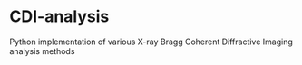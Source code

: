 # CDI-analysis
Python implementation of various X-ray Bragg Coherent Diffractive Imaging analysis methods
